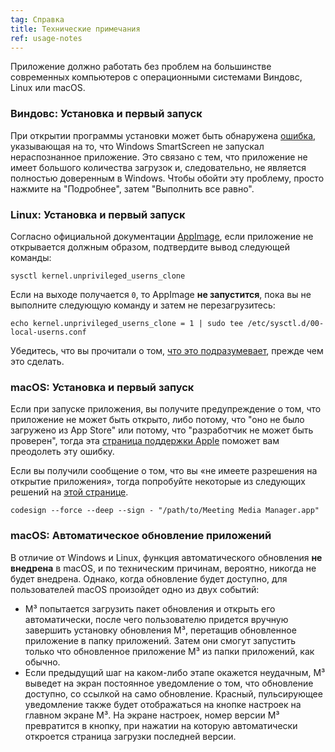 ```yaml
---
tag: Справка
title: Технические примечания
ref: usage-notes
---
```


Приложение должно работать без проблем на большинстве современных компьютеров с операционными системами Виндовс, Linux или macOS.

### Виндовс: Установка и первый запуск

При открытии программы установки может быть обнаружена [ошибка](assets/img/other/win-smartscreen.png), указывающая на то, что Windows SmartScreen не запускал нераспознанное приложение. Это связано с тем, что приложение не имеет большого количества загрузок и, следовательно, не является полностью доверенным в Windows. Чтобы обойти эту проблему, просто нажмите на "Подробнее", затем "Выполнить все равно".

### Linux: Установка и первый запуск

Согласно официальной документации [AppImage](https://docs.appimage.org/user-guide/troubleshooting/electron-sandboxing.html), если приложение не открывается должным образом, подтвердите вывод следующей команды:

`sysctl kernel.unprivileged_userns_clone`

Если на выходе получается `0`, то AppImage **не запустится**, пока вы не выполните следующую команду и затем не перезагрузитесь:

`echo kernel.unprivileged_userns_clone = 1 | sudo tee /etc/sysctl.d/00-local-userns.conf`

Убедитесь, что вы прочитали о том, [что это подразумевает](https://lwn.net/Articles/673597/), прежде чем это сделать.

### macOS: Установка и первый запуск

Если при запуске приложения, вы получите предупреждение о том, что приложение не может быть открыто, либо потому, что "оно не было загружено из App Store" или потому, что "разработчик не может быть проверен", тогда эта [страница поддержки Apple](https://support.apple.com/en-ca/HT202491) поможет вам преодолеть эту ошибку.

Если вы получили сообщение о том, что вы «не имеете разрешения на открытие приложения», тогда попробуйте некоторые из следующих решений на [этой странице](https://stackoverflow.com/questions/64842819/cant-run-app-because-of-permission-in-big-sur/64895860).

`codesign --force --deep --sign - "/path/to/Meeting Media Manager.app"`

### macOS: Автоматическое обновление приложений

В отличие от Windows и Linux, функция автоматического обновления **не внедрена** в macOS, и по техническим причинам, вероятно, никогда не будет внедрена. Однако, когда обновление будет доступно, для пользователей macOS произойдет одно из двух событий:

- M³ попытается загрузить пакет обновления и открыть его автоматически, после чего пользователю придется вручную завершить установку обновления M³, перетащив обновленное приложение в папку приложений. Затем они смогут запустить только что обновленное приложение M³ из папки приложений, как обычно.
- Если предыдущий шаг на каком-либо этапе окажется неудачным, M³ выведет на экран постоянное уведомление о том, что обновление доступно, со ссылкой на само обновление. Красный, пульсирующее уведомление также будет отображаться на кнопке настроек на главном экране M³. На экране настроек, номер версии M³ превратится в кнопку, при нажатии на которую автоматически откроется страница загрузки последней версии.

